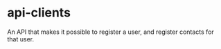 # api-clients
An API that makes it possible to register a user, and register contacts for that user.
